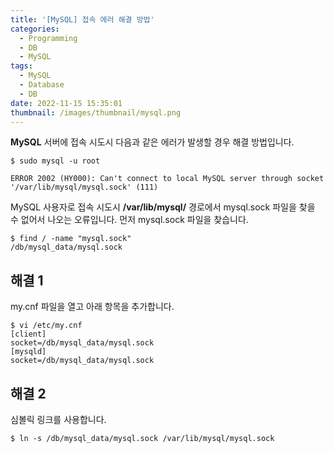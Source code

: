 ```yaml
---
title: '[MySQL] 접속 에러 해결 방법'
categories:
  - Programming
  - DB
  - MySQL
tags:
  - MySQL
  - Database
  - DB
date: 2022-11-15 15:35:01
thumbnail: /images/thumbnail/mysql.png
---
```


**MySQL** 서버에 접속 시도시 다음과 같은 에러가 발생할 경우 해결 방법입니다.

```shell
$ sudo mysql -u root

ERROR 2002 (HY000): Can't connect to local MySQL server through socket '/var/lib/mysql/mysql.sock' (111)
```

MySQL 사용자로 접속 시도시 **/var/lib/mysql/** 경로에서 mysql.sock 파일을 찾을 수 없어서 나오는 오류입니다.
먼저 mysql.sock 파일을 찾습니다.

```shell
$ find / -name "mysql.sock"
/db/mysql_data/mysql.sock
```

## 해결 1

my.cnf 파일을 열고 아래 항목을 추가합니다.

```shell
$ vi /etc/my.cnf
[client]
socket=/db/mysql_data/mysql.sock
[mysqld]
socket=/db/mysql_data/mysql.sock
```

## 해결 2

심볼릭 링크를 사용합니다.

```shell
$ ln -s /db/mysql_data/mysql.sock /var/lib/mysql/mysql.sock
```
